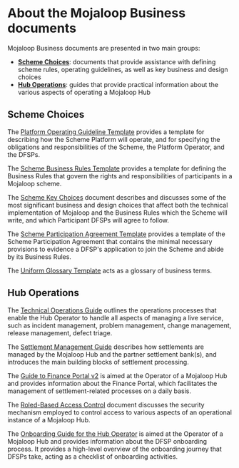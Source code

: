# About the Mojaloop Business documents

Mojaloop Business documents are presented in two main groups:

* [**Scheme Choices**](#scheme-choices): documents that provide assistance with defining scheme rules, operating guidelines, as well as key business and design choices
* [**Hub Operations**](#hub-operations): guides that provide practical information about the various aspects of operating a Mojaloop Hub

## Scheme Choices

The [Platform Operating Guideline Template](/Scheme/platform-operating-guideline.md) provides a template for describing how the Scheme Platform will operate, and for specifying the obligations and responsibilities of the Scheme, the Platform Operator, and the DFSPs.

The [Scheme Business Rules Template](/Scheme/scheme-business-rules.md) provides a template for defining the Business Rules that govern the rights and responsibilities of participants in a Mojaloop scheme.

The [Scheme Key Choices](/Scheme/scheme-key-choices.md) document describes and discusses some of the most significant business and design choices that affect both the technical implementation of Mojaloop and the Business Rules which the Scheme will write, and which Participant DFSPs will agree to follow.

The [Scheme Participation Agreement Template](/Scheme/scheme-participation-agreement.md) provides a template of the Scheme Participation Agreement that contains the minimal necessary provisions to evidence a DFSP's application to join the Scheme and abide by its Business Rules.

The [Uniform Glossary Template](/Scheme/scheme-uniform-glossary.md) acts as a glossary of business terms. 

## Hub Operations

The [Technical Operations Guide](/huboperations/techops/tech-ops-introduction.md) outlines the operations processes that enable the Hub Operator to handle all aspects of managing a live service, such as incident management, problem management, change management, release management, defect triage.

The [Settlement Management Guide](/huboperations/settlement/settlement-management-introduction.md) describes how settlements are managed by the Mojaloop Hub and the partner settlement bank(s), and introduces the main building blocks of settlement processing.

The [Guide to Finance Portal v2](/huboperations/portalv2/busops-portal-introduction.md) is aimed at the Operator of a Mojaloop Hub and provides information about the Finance Portal, which facilitates the management of settlement-related processes on a daily basis.

The [Roled-Based Access Control](/huboperations/rbac/Role-based-access-control.md) document discusses the security mechanism employed to control access to various aspects of an operational instance of a Mojaloop Hub. 

The [Onboarding Guide for the Hub Operator](/huboperations/onboarding/onboarding-introduction.md) is aimed at the Operator of a Mojaloop Hub and provides information about the DFSP onboarding process. It provides a high-level overview of the onboarding journey that DFSPs take, acting as a checklist of onboarding activities.
